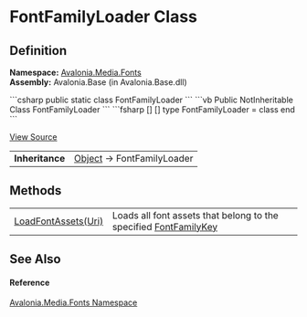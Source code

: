 # FontFamilyLoader Class




## Definition
**Namespace:** <a href="N_Avalonia_Media_Fonts">Avalonia.Media.Fonts</a>  
**Assembly:** Avalonia.Base (in Avalonia.Base.dll)

<Tabs groupId="api-code-preview">
<TabItem value="csharp" label="C#">
```csharp
public static class FontFamilyLoader
```
</TabItem>
<TabItem value="vb" label="VB">
```vb
Public NotInheritable Class FontFamilyLoader
```
</TabItem>
<TabItem value="fsharp" label="F#">
```fsharp
[<AbstractClassAttribute>]
[<SealedAttribute>]
type FontFamilyLoader = class end
```
</TabItem>
</Tabs>



<a href="https://github.com/AvaloniaUI/Avalonia/tree/master/src/Avalonia.Base/Media/Fonts/FontFamilyLoader.cs" title="View the source code">View Source</a>

<table>
<tr><td><strong>Inheritance</strong></td><td><a href="https://learn.microsoft.com/dotnet/api/system.object" target="_blank" rel="noopener noreferrer">Object</a>  →  FontFamilyLoader</td></tr>
</table>



## Methods
<table>
<tr>
<td><a href="M_Avalonia_Media_Fonts_FontFamilyLoader_LoadFontAssets">LoadFontAssets(Uri)</a></td>
<td>Loads all font assets that belong to the specified <a href="T_Avalonia_Media_Fonts_FontFamilyKey">FontFamilyKey</a></td>
</tr>
</table>

## See Also


#### Reference
<a href="N_Avalonia_Media_Fonts">Avalonia.Media.Fonts Namespace</a>  

